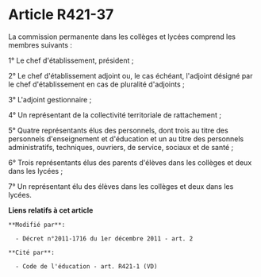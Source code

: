 # Article R421-37

La commission permanente dans les collèges et lycées comprend les membres suivants : 

1° Le chef d'établissement, président ; 

2° Le chef d'établissement adjoint ou, le cas échéant, l'adjoint désigné par le chef d'établissement en cas de pluralité
d'adjoints ; 

3° L'adjoint gestionnaire ; 

4° Un représentant de la collectivité territoriale de rattachement ; 

5° Quatre représentants élus des personnels, dont trois au titre des personnels d'enseignement et d'éducation et un au titre
des personnels administratifs, techniques, ouvriers, de service, sociaux et de santé ; 

6° Trois représentants élus des parents d'élèves dans les collèges et deux dans les lycées ; 

7° Un représentant élu des élèves dans les collèges et deux dans les lycées.

**Liens relatifs à cet article**

	**Modifié par**:

	  - Décret n°2011-1716 du 1er décembre 2011 - art. 2

	**Cité par**:

	  - Code de l'éducation - art. R421-1 (VD)
